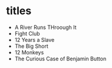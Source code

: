 # titles

- A River Runs THroough It
- Fight Club
- 12 Years a Slave
- The Big Short
- 12 Monkeys
- The Curious Case of Benjamin Button
